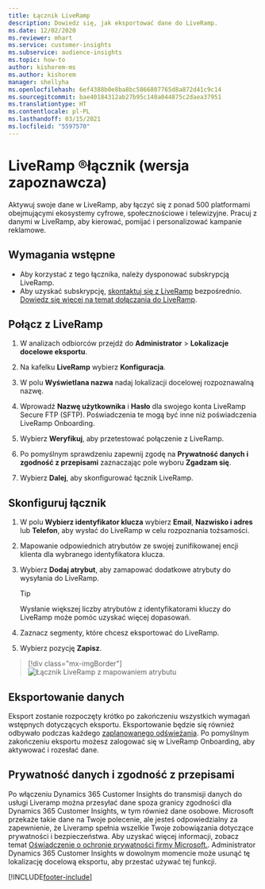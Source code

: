 ```yaml
---
title: Łącznik LiveRamp
description: Dowiedz się, jak eksportować dane do LiveRamp.
ms.date: 12/02/2020
ms.reviewer: mhart
ms.service: customer-insights
ms.subservice: audience-insights
ms.topic: how-to
author: kishorem-ms
ms.author: kishorem
manager: shellyha
ms.openlocfilehash: 6ef4388b0e8ba8bc5866807765d8a872d41c9c14
ms.sourcegitcommit: bae40184312ab27b95c140a044875c2daea37951
ms.translationtype: HT
ms.contentlocale: pl-PL
ms.lasthandoff: 03/15/2021
ms.locfileid: "5597570"
---
```

# <a name="liverampreg-connector-preview"></a>LiveRamp &reg;łącznik (wersja zapoznawcza)

Aktywuj swoje dane w LiveRamp, aby łączyć się z ponad 500 platformami obejmującymi ekosystemy cyfrowe, społecznościowe i telewizyjne. Pracuj z danymi w LiveRamp, aby kierować, pomijać i personalizować kampanie reklamowe.

## <a name="prerequisites"></a>Wymagania wstępne

- Aby korzystać z tego łącznika, należy dysponować subskrypcją LiveRamp.
- Aby uzyskać subskrypcję, [skontaktuj się z LiveRamp](https://liveramp.com/contact/) bezpośrednio. [Dowiedz się więcej na temat dołączania do LiveRamp](https://liveramp.com/our-platform/data-onboarding/).

## <a name="connect-to-liveramp"></a>Połącz z LiveRamp

1. W analizach odbiorców przejdź do **Administrator** > **Lokalizacje docelowe eksportu**.

1. Na kafelku **LiveRamp** wybierz **Konfiguracja**.

1. W polu **Wyświetlana nazwa** nadaj lokalizacji docelowej rozpoznawalną nazwę.

1. Wprowadź **Nazwę użytkownika** i **Hasło** dla swojego konta LiveRamp Secure FTP (SFTP).
Poświadczenia te mogą być inne niż poświadczenia LiveRamp Onboarding.

1. Wybierz **Weryfikuj**, aby przetestować połączenie z LiveRamp.

1. Po pomyślnym sprawdzeniu zapewnij zgodę na **Prywatność danych i zgodność z przepisami** zaznaczając pole wyboru **Zgadzam się**.

1. Wybierz **Dalej**, aby skonfigurować łącznik LiveRamp.

## <a name="configure-the-connector"></a>Skonfiguruj łącznik

1. W polu **Wybierz identyfikator klucza** wybierz **Email**, **Nazwisko i adres** lub **Telefon**, aby wysłać do LiveRamp w celu rozpoznania tożsamości.

1. Mapowanie odpowiednich atrybutów ze swojej zunifikowanej encji klienta dla wybranego identyfikatora klucza.

1. Wybierz **Dodaj atrybut**, aby zamapować dodatkowe atrybuty do wysyłania do LiveRamp.

   > [!TIP]
   > Wysłanie większej liczby atrybutów z identyfikatorami kluczy do LiveRamp może pomóc uzyskać więcej dopasowań.

1. Zaznacz segmenty, które chcesz eksportować do LiveRamp.

1. Wybierz pozycję **Zapisz**.

> [!div class="mx-imgBorder"]
> ![Łącznik LiveRamp z mapowaniem atrybutu](media/export-liveramp-segments.png "Łącznik LiveRamp z mapowaniem atrybutu")

## <a name="export-the-data"></a>Eksportowanie danych

Eksport zostanie rozpoczęty krótko po zakończeniu wszystkich wymagań wstępnych dotyczących eksportu. Eksportowanie będzie się również odbywało podczas każdego [zaplanowanego odświeżania](system.md#schedule-tab).
Po pomyślnym zakończeniu eksportu możesz zalogować się w LiveRamp Onboarding, aby aktywować i rozesłać dane.

## <a name="data-privacy-and-compliance"></a>Prywatność danych i zgodność z przepisami

Po włączeniu Dynamics 365 Customer Insights do transmisji danych do usługi Liveramp można przesyłać dane spoza granicy zgodności dla Dynamics 365 Customer Insights, w tym również dane osobowe. Microsoft przekaże takie dane na Twoje polecenie, ale jesteś odpowiedzialny za zapewnienie, że Liveramp spełnia wszelkie Twoje zobowiązania dotyczące prywatności i bezpieczeństwa. Aby uzyskać więcej informacji, zobacz temat [Oświadczenie o ochronie prywatności firmy Microsoft.](https://go.microsoft.com/fwlink/?linkid=396732).
Administrator Dynamics 365 Customer Insights w dowolnym momencie może usunąć tę lokalizację docelową eksportu, aby przestać używać tej funkcji.

[!INCLUDE[footer-include](../includes/footer-banner.md)]